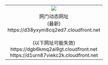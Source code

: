 ﻿<table>
  <tr></tr>
  <tr><td colspan=2 align=center><img src="https://d38yxym8cq2ed7.cloudfront.net/Up/oGate.jpg" /></td></tr>
  <tr><td colspan=2 align=center>网门动态网址<br/>(最新)
<br>https://d38yxym8cq2ed7.cloudfront.net
<br/><br/>(以下网址可能失效)
<br>https://dgb6kmq2ai9gt.cloudfront.net
<br>https://d1urn87viekc2k.cloudfront.net
    </td>
  </tr>
</table>
